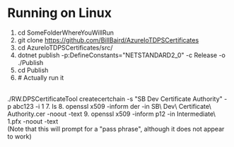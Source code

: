 # Running on Linux
1. cd SomeFolderWhereYouWillRun
2. git clone https://github.com/BillBaird/AzureIoTDPSCertificates
3. cd AzureIoTDPSCertificates/src/
4. dotnet publish -p:DefineConstants="NETSTANDARD2_0" -c Release -o ./Publish
5. cd Publish
6. \# Actually run it
 <br />
   ./RW.DPSCertificateTool createcertchain -s "SB Dev Certificate Authority" -p abc123 -i 1
7. ls   
8. openssl x509 -inform der -in SB\ Dev\ Certificate\ Authority.cer -noout -text
9. openssl x509 -inform p12 -in Intermediate\ 1.pfx -noout -text
<br />
   (Note that this will prompt for a "pass phrase", although it does not appear to work)
